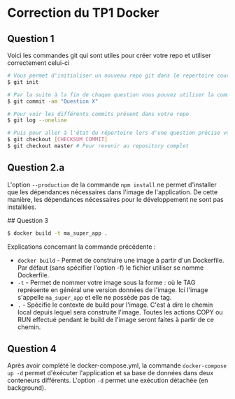 # Correction du TP1 Docker

## Question 1

Voici les commandes git qui sont utiles pour créer votre repo et utiliser correctement celui-ci

```bash
# Vous permet d'initialiser un nouveau repo git dans le repertoire courant
$ git init

# Par la suite à la fin de chaque question vous pouvez utiliser la commande suivante (depuis la racine de votre dépôt git)
$ git commit -am "Question X"

# Pour voir les différents commits présent dans votre repo
$ git log --oneline

# Puis pour aller à l'état du répertoire lors d'une question précise vous pouvez utiliser
$ git checkout [CHECKSUM_COMMIT]
$ git checkout master # Pour revenir au repository complet
```

## Question 2.a

L'option `--production` de la commande `npm install` ne permet d'installer que les dépendances nécessaires dans l'image de l'application. De cette manière, les dépendances nécessaires pour le développement ne sont pas installées.

## Question 3

```bash
$ docker build -t ma_super_app .
```

Explications concernant la commande précédente :
- `docker build` - Permet de construire une image à partir d'un Dockerfile. Par défaut (sans spécifier l'option -f) le fichier utiliser se nomme Dockerfile.
- `-t` - Permet de nommer votre image sous la forme <IMAGE>:<TAG> où le TAG représente en général une version données de l'image. Ici l'image s'appelle `ma_super_app` et elle ne possède pas de tag.
- `.` - Spécifie le contexte de build pour l'image. C'est à dire le chemin local depuis lequel sera construite l'image. Toutes les actions COPY ou RUN effectué pendant le build de l'image seront faites à partir de ce chemin.

## Question 4

Après avoir complété le docker-compose.yml, la commande `docker-compose up -d` permet d'éxécuter l'application et sa base de données dans deux conteneurs différents. L'option `-d` permet une exécution détachée (en background). 